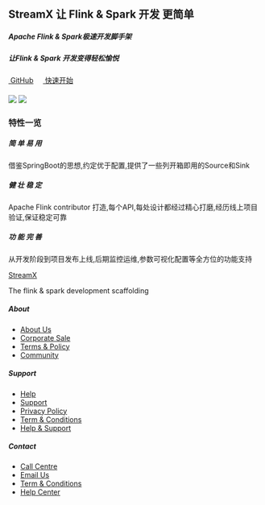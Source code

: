 <section class="my-coverpage">

<section class="hero-barishal welcome_area" id="home">
    <!-- Background Shape-->
    <div class="background-shapes">
        <div class="box1"></div>
        <div class="box2"></div>
        <div class="box3"></div>
        <div class="dot1"></div>
        <div class="dot2"></div>
        <div class="dot3"></div>
        <div class="dot4"></div>
        <div class="heart1"><i class="lni-heart"></i></div>
        <div class="heart2"><i class="i lni-heart"></i></div>
        <div class="circle1"></div>
        <div class="circle2"></div>
    </div>
    <div class="container h-100">
        <div class="row h-100 justify-content-between align-items-center">
            <div class="col-12 col-md-6">
                <div class="welcome_text_area">
                    <h2 class="wow fadeInUp" data-wow-delay="0.2s">StreamX 让 <span> Flink & Spark  </span> 开发
                        <span> 更简单</span></h2>
                    <h5 class="wow fadeInUp" data-wow-delay="0.3s">
                        Apache Flink & Spark极速开发脚手架
                    </h5>
                    <h5 class="wow fadeInUp" data-wow-delay="0.3s">
                        让Flink & Spark 开发变得轻松愉悦
                    </h5>
                    <a class="btn apland-btn mt-30 wow fadeInUp" href="https://github.com/streamxhub/streamx"
                       target="_blank" data-wow-delay="0.4s"><i class="fa fa-github"></i>&nbsp;GitHub</a>
                    <a class="btn apland-btn btn-2 mt-30 ml-2 wow fadeInUp" href="#/doc/zh-cn/" data-wow-delay="0.4s"
                       style="margin-left: 15px;"><i class="fa fa-play"></i>&nbsp;快速开始</a>
                    <div style="margin-top: 20px">
                        <img src="https://img.shields.io/github/stars/streamxhub/streamx.svg?sanitize=true"
                             class="wow fadeInUp" data-wow-delay="0.4s">
                        <img src="https://img.shields.io/github/forks/streamxhub/streamx.svg?sanitize=true"
                             class="wow fadeInUp" data-wow-delay="0.4s">
                    </div>
                </div>
            </div>
            <div class="col-10 col-sm-8 col-md-5">
                <div class="welcome_area_thumb text-center wow fadeInUp" data-wow-delay="0.2s"><img
                        src="../assets/img/bg-img/hero-2.png" alt=""></div>
            </div>
        </div>
    </div>
    <div class="container">
        <div class="welcome-border"></div>
    </div>
</section>

<!-- Extra Features Area-->
<section class="main_features_area section_padding_20">
    <div class="container">
        <div class="row align-items-center justify-content-between">
            <div class="col-12 col-sm-10 col-md-6">
                <!-- Section Heading-->
                <div class="section_heading wow fadeInUp" data-wow-delay="0.2s">
                    <h3><span>特性一览</span></h3>
                    <div class="line mr-auto ml-0"></div>
                </div>
                <!-- Single Item-->
                <div class="single_benifits d-flex wow fadeInUp" data-wow-delay="0.2s">
                    <div class="icon_box mr-30"><i class="fa fa-etsy"></i></div>
                    <div class="single_benifits_text">
                        <h5>简&nbsp;单&nbsp;易&nbsp;用</h5>
                        <p>借鉴SpringBoot的思想,约定优于配置,提供了一些列开箱即用的Source和Sink</p>
                    </div>
                </div>
                <!-- Single Item-->
                <div class="single_benifits d-flex wow fadeInUp" data-wow-delay="0.2s">
                    <div class="icon_box mr-30"><i class="fa fa-thumbs-up"></i></div>
                    <div class="single_benifits_text">
                        <h5>健&nbsp;壮&nbsp;稳&nbsp;定</h5>
                        <p>Apache Flink contributor 打造,每个API,每处设计都经过精心打磨,经历线上项目验证,保证稳定可靠</p>
                    </div>
                </div>
                <!-- Single Item-->
                <div class="single_benifits d-flex wow fadeInUp" data-wow-delay="0.2s">
                    <div class="icon_box mr-30"><i class="fa fa-dashboard"></i></div>
                    <div class="single_benifits_text">
                        <h5>功&nbsp;能&nbsp;完&nbsp;善</h5>
                        <p>从开发阶段到项目发布上线,后期监控运维,参数可视化配置等全方位的功能支持</p>
                    </div>
                </div>
            </div>
            <div class="col-12 col-md-6 col-lg-5">
                <div class="main_features_thumbnail mt-5 mt-md-0"><img src="../assets/img/bg-img/hero-4.png" alt=""></div>
            </div>
        </div>
    </div>
</section>

<!-- Footer Area-->
<footer class="footer_area section_padding_130_0">
    <div class="container">
        <div class="row">
            <!-- Single Widget-->
            <div class="col-12 col-sm-6 col-lg-4">
                <div class="single-footer-widget section_padding_0_130">
                    <!-- Footer Logo-->
                    <div class="footer-logo mb-3"><a href="index.html">StreamX</a></div>
                    <p>The flink & spark development scaffolding</p>
                    <!-- Footer Social Area-->
                    <div class="footer_social_area">
                        <a href="#"
                           data-toggle="tooltip"
                           data-placement="top"
                           title="Facebook">
                            <i class="fa fa-facebook"></i>
                        </a>
                        <a href="#"
                           data-toggle="tooltip"
                           data-placement="top"
                           title="Pinterest">
                            <i class="fa fa-pinterest"></i>
                        </a>
                        <a href="#"
                           data-toggle="tooltip"
                           data-placement="top"
                           title="Skype">
                            <i class="fa fa-skype"></i>
                        </a>
                        <a href="#"
                           data-toggle="tooltip"
                           data-placement="top"
                           title="Twitter">
                            <i class="fa fa-twitter"></i>
                        </a>
                    </div>
                </div>
            </div>
            <!-- Single Widget-->
            <div class="col-12 col-sm-6 col-lg">
                <div class="single-footer-widget section_padding_0_130">
                    <!-- Widget Title-->
                    <h5 class="widget-title">About</h5>
                    <!-- Footer Menu-->
                    <div class="footer_menu">
                        <ul>
                            <li><a href="#">About Us</a></li>
                            <li><a href="#">Corporate Sale</a></li>
                            <li><a href="#">Terms &amp; Policy</a></li>
                            <li><a href="#">Community</a></li>
                        </ul>
                    </div>
                </div>
            </div>
            <!-- Single Widget-->
            <div class="col-12 col-sm-6 col-lg">
                <div class="single-footer-widget section_padding_0_130">
                    <!-- Widget Title-->
                    <h5 class="widget-title">Support</h5>
                    <!-- Footer Menu-->
                    <div class="footer_menu">
                        <ul>
                            <li><a href="#">Help</a></li>
                            <li><a href="#">Support</a></li>
                            <li><a href="#">Privacy Policy</a></li>
                            <li><a href="#">Term &amp; Conditions</a></li>
                            <li><a href="#">Help &amp; Support</a></li>
                        </ul>
                    </div>
                </div>
            </div>
            <!-- Single Widget-->
            <div class="col-12 col-sm-6 col-lg">
                <div class="single-footer-widget section_padding_0_130">
                    <!-- Widget Title-->
                    <h5 class="widget-title">Contact</h5>
                    <!-- Footer Menu-->
                    <div class="footer_menu">
                        <ul>
                            <li><a href="#">Call Centre</a></li>
                            <li><a href="#">Email Us</a></li>
                            <li><a href="#">Term &amp; Conditions</a></li>
                            <li><a href="#">Help Center</a></li>
                        </ul>
                    </div>
                </div>
            </div>
        </div>
    </div>
</footer>

</section>
